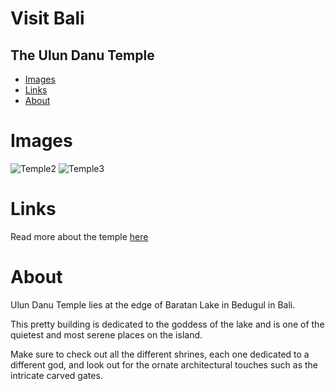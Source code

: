 # Visit Bali
## The Ulun Danu Temple

- [Images](#Images)
- [Links](#Links)
- [About](#About)

# Images
![Temple2](https://d1bv4heaa2n05k.cloudfront.net/user-images/1476353503275/shutterstock-302143586_main_1476353507643.jpeg)
![Temple3](https://encrypted-tbn0.gstatic.com/images?q=tbn:ANd9GcRXRBV_zJEvBIQw8BO06v56dr9z3uP1Bt7T4A&usqp=CAU)

# Links
Read more about the temple [here](https://www.indonesia.travel/de/en/destinations/bali-nusa-tenggara/bali/ulun-danu-beratan)

# About
Ulun Danu Temple lies at the edge of Baratan Lake in Bedugul in Bali.

This pretty building is dedicated to the goddess of the lake and is one of the quietest and most serene places on the island.

Make sure to check out all the different shrines, each one dedicated to a different god, and look out for the ornate architectural touches such as the intricate carved gates.